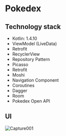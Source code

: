 # Pokedex
## Technology stack
* Kotlin: 1.4.10
* ViewModel (LiveData)
* Retrofit
* RecyclerView
* Repository Pattern
* Picasso
* Retrofit
* Moshi
* Navigation Component
* Coroutines
* Dagger
* Room
* Pokedex Open API
## UI

![Capture001](https://user-images.githubusercontent.com/55410334/97656579-71a17c80-1a70-11eb-9f50-68e7f70158f4.png)
